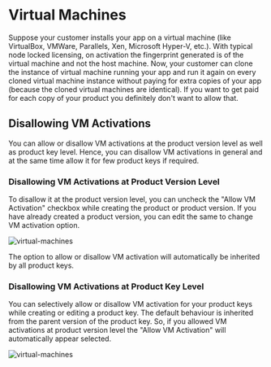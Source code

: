 # Virtual Machines

Suppose your customer installs your app on a virtual machine \(like VirtualBox, VMWare, Parallels, Xen, Microsoft Hyper-V, etc.\). With typical node locked licensing, on activation the fingerprint generated is of the virtual machine and not the host machine. Now, your customer can clone the instance of virtual machine running your app and run it again on every cloned virtual machine instance without paying for extra copies of your app \(because the cloned virtual machines are identical\). If you want to get paid for each copy of your product you definitely don't want to allow that.

## Disallowing VM Activations

You can allow or disallow VM activations at the product version level as well as product key level. Hence, you can disallow VM activations in general and at the same time allow it for few product keys if required.

### Disallowing VM Activations at Product Version Level

To disallow it at the product version level, you can uncheck the "Allow VM Activation" checkbox while creating the product or product version. If you have already created a product version, you can edit the same to change VM activation option.

![virtual-machines](https://cryptlex.com/public/img/docs/add-product.png)

The option to allow or disallow VM activation will automatically be inherited by all product keys.

### Disallowing VM Activations at Product Key Level

You can selectively allow or disallow VM activation for your product keys while creating or editing a product key. The default behaviour is inherited from the parent version of the product key. So, if you allowed VM activations at product version level the "Allow VM Activation" will automatically appear selected.

![virtual-machines](https://cryptlex.com/public/img/docs/add-pkey.png)

